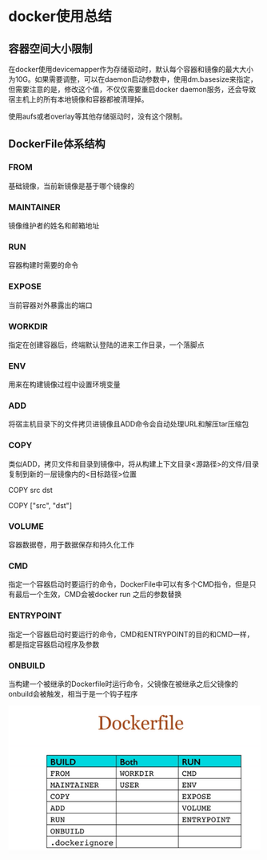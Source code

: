 # docker使用总结

## 容器空间大小限制

在docker使用devicemapper作为存储驱动时，默认每个容器和镜像的最大大小为10G。如果需要调整，可以在daemon启动参数中，使用dm.basesize来指定，但需要注意的是，修改这个值，不仅仅需要重启docker daemon服务，还会导致宿主机上的所有本地镜像和容器都被清理掉。

使用aufs或者overlay等其他存储驱动时，没有这个限制。

## DockerFile体系结构

### FROM

基础镜像，当前新镜像是基于哪个镜像的

### MAINTAINER

镜像维护者的姓名和邮箱地址

### RUN

容器构建时需要的命令

### EXPOSE

当前容器对外暴露出的端口

### WORKDIR

指定在创建容器后，终端默认登陆的进来工作目录，一个落脚点

### ENV

用来在构建镜像过程中设置环境变量

### ADD

将宿主机目录下的文件拷贝进镜像且ADD命令会自动处理URL和解压tar压缩包

### COPY

类似ADD，拷贝文件和目录到镜像中，将从构建上下文目录<源路径>的文件/目录复制到新的一层镜像内的<目标路径>位置

COPY src dst

COPY ["src", "dst"]

### VOLUME

容器数据卷，用于数据保存和持久化工作

### CMD

指定一个容器启动时要运行的命令，DockerFile中可以有多个CMD指令，但是只有最后一个生效，CMD会被docker run 之后的参数替换

### ENTRYPOINT

指定一个容器启动时要运行的命令，CMD和ENTRYPOINT的目的和CMD一样，都是指定容器启动程序及参数

### ONBUILD

当构建一个被继承的Dockerfile时运行命令，父镜像在被继承之后父镜像的onbuild会被触发，相当于是一个钩子程序

![image-20200217160938610](media/16353971459611/image-20200217160938610.png)



